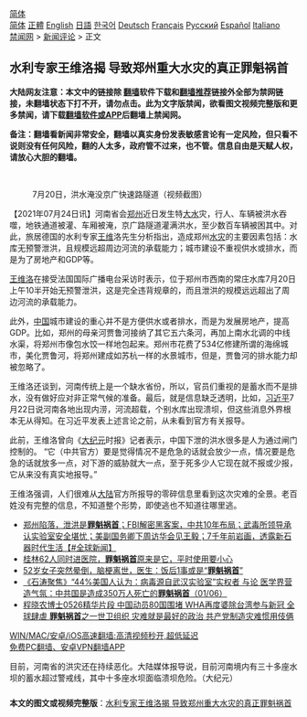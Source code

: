  <!-- 面包屑导航 --> <div class="breadcrumb"><!-- GTranslate: https://gtranslate.io/ -->  <div class="switcher notranslate">  <div class="selected">  <a href="#" onclick="return false;"> 简体</a>  </div>  <div class="option">  <a href="https://www.bannedbook.org" onclick="doGTranslate('zh-CN|zh-CN');jQuery('div.switcher div.selected a').html(jQuery(this).html());return false;" title="简体中文" class="nturl selected"> 简体</a>  <a href="https://www.bannedbook.org/zh-tw/" onclick="doGTranslate('zh-CN|zh-TW');jQuery('div.switcher div.selected a').html(jQuery(this).html());return false;" title="繁體中文" class="nturl"> 正體</a>  <a href="https://www.bannedbook.org/en/" onclick="doGTranslate('zh-CN|en');jQuery('div.switcher div.selected a').html(jQuery(this).html());return false;" title="English" class="nturl"> English</a>  <a href="https://www.bannedbook.org/ja/" onclick="doGTranslate('zh-CN|ja');jQuery('div.switcher div.selected a').html(jQuery(this).html());return false;" title="日本語" class="nturl"> 日語</a>  <a href="https://www.bannedbook.org/ko/" onclick="doGTranslate('zh-CN|ko');jQuery('div.switcher div.selected a').html(jQuery(this).html());return false;" title="한국어" class="nturl"> 한국어</a>  <a href="https://www.bannedbook.org/de/" onclick="doGTranslate('zh-CN|de');jQuery('div.switcher div.selected a').html(jQuery(this).html());return false;" title="Deutsch" class="nturl"> Deutsch</a>  <a href="https://www.bannedbook.org/fr/" onclick="doGTranslate('zh-CN|fr');jQuery('div.switcher div.selected a').html(jQuery(this).html());return false;" title="Français" class="nturl"> Français</a>  <a href="https://www.bannedbook.org/ru/" onclick="doGTranslate('zh-CN|ru');jQuery('div.switcher div.selected a').html(jQuery(this).html());return false;" title="Русский" class="nturl"> Русский</a>  <a href="https://www.bannedbook.org/es/" onclick="doGTranslate('zh-CN|es');jQuery('div.switcher div.selected a').html(jQuery(this).html());return false;" title="Español" class="nturl"> Español</a>  <a href="https://www.bannedbook.org/it/" onclick="doGTranslate('zh-CN|it');jQuery('div.switcher div.selected a').html(jQuery(this).html());return false;" title="Italiano" class="nturl"> Italiano</a>  </div>  </div>      <div class='breadcrumb-sub'><!-- Breadcrumb NavXT 6.3.0 --> <a href="https://www.bannedbook.org/" class="home">禁闻网</a> &gt; <a href="https://www.bannedbook.org/bnews/comments/" class="category">新闻评论</a> &gt; 正文</div></div><h2>水利专家王维洛揭 导致郑州重大水灾的真正罪魁祸首</h2> <p class="notice"><b>大陆网友注意：本文中的链接除 <a href="https://github.com/bannedbook/fanqiang" >翻墙</a>软件下载和<a href="https://github.com/killgcd/justmysocks/blob/master/README.md">翻墙推荐</a>链接外全部为禁网链接，未翻墙状态下打不开，请勿点击。此为文字版禁闻，欲看图文视频完整版和更多禁闻，请下载<a href="https://github.com/bannedbook/fanqiang">翻墙软件或APP</a>后翻墙上禁闻网。</p><p>备注：翻墙看新闻非常安全，翻墙以真实身份发表敏感言论有一定风险，但只看不说则没有任何风险，翻的人太多，政府管不过来，也不管。信息自由是天赋人权，请放心大胆的翻墙。</b></p>  <div class="entry"> <br /> <figure><a href="https://i2.wp.com/upload-images-bucket-v64rleca837do.s3.eu-west-1.amazonaws.com/wp-content/uploads/2021/07/22143224/Screen-Shot-2021-07-22-at-10.31.27.png?fit=1152%2C1166&#038;ssl=1" data-caption="7月20日，洪水淹没京广快速路隧道（视频截图）"></a><figcaption class="wp-caption-text">7月20日，洪水淹没京广快速路隧道（视频截图）</figcaption></figure> <p>【2021年07月24日讯】河南省会<a href="https://www.bannedbook.org/bnews/tag/%e9%83%91%e5%b7%9e/" class="st_tag internal_tag" rel="tag" title="标签 郑州 下的日志">郑州</a>近日发生特<a href="https://www.bannedbook.org/bnews/tag/%E5%A4%A7%E6%B0%B4/" class="st_tag internal_tag" rel="tag" title="标签 大水 下的日志">大水</a>灾，行人、车辆被洪水吞噬，地铁通道被灌、车厢被淹，京广路隧道灌满洪水，至少数百车辆被困其中。对此，旅居德国的水利专家<a href="https://www.bannedbook.org/bnews/tag/%e7%8e%8b%e7%bb%b4/" class="st_tag internal_tag" rel="tag" title="标签 王维 下的日志">王维</a>洛先生分析指出，造成郑州<a href="https://www.bannedbook.org/bnews/tag/%E6%B0%B4%E7%81%BE/" class="st_tag internal_tag" rel="tag" title="标签 水灾 下的日志">水灾</a>的主要因素包括：水库无预警泄洪，且规模远超周边河流的承载能力；城市建设不重视供水或排水，而是为了房地产和GDP等。</p> <p><a href="https://www.bannedbook.org/bnews/tag/%e7%8e%8b%e7%bb%b4%e6%b4%9b/" class="st_tag internal_tag" rel="tag" title="标签 王维洛 下的日志">王维洛</a>在接受法国国际广播电台采访时表示，位于郑州市西南的常庄水库7月20日上午10半开始无预警泄洪，这是完全违背规章的，而且泄洪的规模远远超出了周边河流的承载能力。</p>  <p>此外，<span class='wp_keywordlink_affiliate'><a href="https://www.bannedbook.org/" title="中国" target="_blank">中国</a></span>城市建设的重心并不是方便供水或者排水，而是为发展房地产，提高GDP。比如，郑州的母亲河贾鲁河接纳了其它五六条河，再加上南水北调的中线水渠，将郑州市像包水饺一样地包起来。郑州市花费了534亿修建所谓的海绵城市，美化贾鲁河，将郑州建成如苏杭一样的水景城市，但是，贾鲁河的排水能力却被忽略了。</p> <p>王维洛还谈到，河南传统上是一个缺水省份，所以，官员们重视的是蓄水而不是排水，没有做好应对非正常气候的准备。最后，就是信息缺乏透明，比如，<a href="https://www.bannedbook.org/bnews/tag/%e4%b9%a0%e8%bf%91%e5%b9%b3/" class="st_tag internal_tag" rel="tag" title="标签 习近平 下的日志">习近平</a>7月22日说河南各地出现内涝，河流超载，个别水库出现溃坝，但这些消息外界根本无从得知。在习近平发表上述言论之前，从未看到官方有关报导。</p>  <p>此前，王维洛曾向《<span class='wp_keywordlink_affiliate'><a href="http://www.epochtimes.com/" title="大纪元" target="_blank">大纪元</a></span>时报》记者表示，中国下泄的洪水很多是人为通过闸门控制的。 “它（中共官方）要是觉得情况不是危急的话就会放少一点，情况要是危急的话就放多一点，对下游的威胁就大一点，至于死多少人它现在就不报或少报，它从来没有真实地报导。”</p> <p>王维洛强调，人们很难从<span class='wp_keywordlink_affiliate'><a href="https://www.bannedbook.org/" title="大陆" target="_blank">大陆</a></span>官方所报导的零碎信息里看到这次灾难的全景。老百姓没有完整的信息，不知道整个形势，即使逃也不知道往哪里逃。</p>  <ul class='op-related-articles' title='相关阅读'> <li><a href='https://www.bannedbook.org/bnews/bannedvideo/20210722/1591739.html' target='_blank'>郑州陷落，泄洪是<b>罪魁祸首</b>；FBI解密黑客案，中共10年布局；武毒所领导承认实验室安全堪忧；美副国务卿下周访华会见王毅；7千年前岩画，透露新石器时代生活【#全球新闻】</a></li> <li><a href='https://www.bannedbook.org/bnews/health/20210616/1567691.html' target='_blank'>桂林62人同时进医院，<b>罪魁祸首</b>原来是它，平时使用要小心</a></li> <li><a href='https://www.bannedbook.org/bnews/lifebaike/20210613/1565811.html' target='_blank'>52岁女子突然晕倒，脑梗离世，医生：饭后1事或是“<b>罪魁祸首</b>”</a></li> <li><a href='https://www.bannedbook.org/bnews/bannedvideo/20210601/1558163.html' target='_blank'>《石涛聚焦》“44%美国人认为：病毒源自武汉实验室”实权者 与论 医学界营造气氛：中共国是造成350万人死亡的<b>罪魁祸首</b>（01/06）</a></li> <li><a href='https://www.bannedbook.org/bnews/bannedvideo/20210531/1557049.html' target='_blank'>程晓农博士0526精华片段 中国动员80国围堵 WHA再度婆除台湾参与新冠  全球肆虐 <b>罪魁祸首</b>之一世卫组织  灾难就是最好的政治 共产党制造灾难惯用伎俩</a></li> </ul> <p class="texttj"> <a href="https://github.com/bannedbook/fanqiang/wiki/V2ray%E6%9C%BA%E5%9C%BA" target="_blank">WIN/MAC/安卓/iOS高速翻墙:高清视频秒开,超低延迟</a><br/> <a href="https://github.com/bannedbook/fanqiang/wiki/%E7%A6%81%E9%97%BB%E7%BD%91%E5%AE%89%E5%8D%93%E7%BF%BB%E5%A2%99%E6%96%B0%E9%97%BBAPP" target="_blank">免费PC翻墙、安卓VPN翻墙APP</a></p><p>目前，河南省的洪灾还在持续恶化。大陆媒体报导说，目前河南境内有三十多座水坝的蓄水超过警戒线，其中十多座水坝面临溃坝危险。（大纪元）</p> <a name='sharetosocial'></a>  <div style="margin-bottom:5px;padding-bottom:5px;clear:both"> <div id="archive-pix-1" class="banner-ads"> <!-- AuctionX Display platform tag START --> <div id="26318x728x90x621x_ADSLOT2" clicktrack="%%CLICK_URL_ESC%%"></div> <!-- AuctionX Display platform tag END --> </div> <div id="archive-pix-2" class="banner-ads"> <!-- AuctionX Display platform tag START --> <div id="26315x300x250x621x_ADSLOT2" clicktrack="%%CLICK_URL_ESC%%"></div> <!-- AuctionX Display platform tag END --> </div> </div>  <div id="archive-pix-1" class="banner-ads"> <!-- AuctionX Display platform tag START --> <div id="26318x728x90x621x_ADSLOT3" clicktrack="%%CLICK_URL_ESC%%"></div> <!-- AuctionX Display platform tag END --> </div> <div><b>本文的图文或视频完整版</b>：<a href='https://www.bannedbook.org/bnews/comments/20210725/1593683.html'>水利专家王维洛揭 导致郑州重大水灾的真正罪魁祸首</a></div>  </div><!--END ENTRY--> 